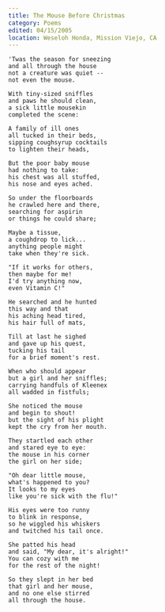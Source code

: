 ```yaml
---
title: The Mouse Before Christmas
category: Poems
edited: 04/15/2005
location: Weseloh Honda, Mission Viejo, CA
---
```


    'Twas the season for sneezing
    and all through the house
    not a creature was quiet --
    not even the mouse.

    With tiny-sized sniffles
    and paws he should clean,
    a sick little mousekin
    completed the scene:

    A family of ill ones
    all tucked in their beds,
    sipping coughsyrup cocktails
    to lighten their heads,

    But the poor baby mouse
    had nothing to take:
    his chest was all stuffed,
    his nose and eyes ached.

    So under the floorboards
    he crawled here and there,
    searching for aspirin
    or things he could share;

    Maybe a tissue,
    a coughdrop to lick...
    anything people might
    take when they're sick.

    "If it works for others,
    then maybe for me!
    I'd try anything now,
    even Vitamin C!"

    He searched and he hunted
    this way and that
    his aching head tired,
    his hair full of mats,

    Till at last he sighed
    and gave up his quest,
    tucking his tail
    for a brief moment's rest.

    When who should appear
    but a girl and her sniffles;
    carrying handfuls of Kleenex
    all wadded in fistfuls;

    She noticed the mouse
    and begin to shout!
    but the sight of his plight
    kept the cry from her mouth.

    They startled each other
    and stared eye to eye:
    the mouse in his corner
    the girl on her side;

    "Oh dear little mouse,
    what's happened to you?
    It looks to my eyes
    like you're sick with the flu!"

    His eyes were too runny
    to blink in response,
    so he wiggled his whiskers
    and twitched his tail once.

    She patted his head
    and said, "My dear, it's alright!"
    You can cozy with me
    for the rest of the night!

    So they slept in her bed
    that girl and her mouse,
    and no one else stirred
    all through the house.


